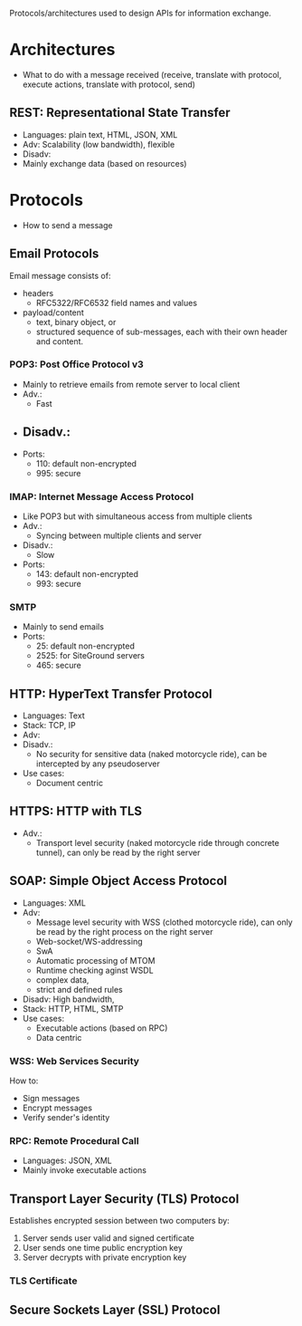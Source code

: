 Protocols/architectures used to design APIs for information exchange.
# Architectures
- What to do with a message received (receive, translate with protocol, execute actions, translate with protocol, send)

## REST: Representational State Transfer
- Languages: plain text, HTML, JSON, XML
- Adv: Scalability (low bandwidth), flexible
- Disadv:
- Mainly exchange data (based on resources)

# Protocols
- How to send a message

## Email Protocols
Email message consists of:
- headers
  - RFC5322/RFC6532 field names and values
- payload/content
  - text, binary object, or
  - structured sequence of sub-messages, each with their own header and content.

### POP3: Post Office Protocol v3
- Mainly to retrieve emails from remote server to local client
- Adv.:
  - Fast
- Disadv.:
  - 
- Ports:
  - 110: default non-encrypted
  - 995: secure

### IMAP: Internet Message Access Protocol
- Like POP3 but with simultaneous access from multiple clients
- Adv.:
  - Syncing between multiple clients and server
- Disadv.:
  - Slow
- Ports:
  - 143: default non-encrypted
  - 993: secure
### SMTP
- Mainly to send emails
- Ports:
  - 25: default non-encrypted
  - 2525: for SiteGround servers
  - 465: secure

## HTTP: HyperText Transfer Protocol
- Languages: Text
- Stack: TCP, IP
- Adv:
- Disadv.:
  - No security for sensitive data (naked motorcycle ride), can be intercepted by any pseudoserver
- Use cases:
  - Document centric

## HTTPS: HTTP with TLS
- Adv.:
  - Transport level security (naked motorcycle ride through concrete tunnel), can only be read by the right server


## SOAP: Simple Object Access Protocol
- Languages: XML
- Adv: 
  - Message level security with WSS (clothed motorcycle ride), can only be read by the right process on the right server
  - Web-socket/WS-addressing
  - SwA
  - Automatic processing of MTOM
  - Runtime checking aginst WSDL
  - complex data, 
  - strict and defined rules
- Disadv: High bandwidth, 
- Stack: HTTP, HTML, SMTP
- Use cases:
  - Executable actions (based on RPC)
  - Data centric

### WSS: Web Services Security
How to:
- Sign messages
- Encrypt messages
- Verify sender's identity
### RPC: Remote Procedural Call
- Languages: JSON, XML
- Mainly invoke executable actions

## Transport Layer Security (TLS) Protocol
Establishes encrypted session between two computers by:
1. Server sends user valid and signed certificate
2. User sends one time public encryption key
3. Server decrypts with private encryption key
### TLS Certificate

## Secure Sockets Layer (SSL) Protocol